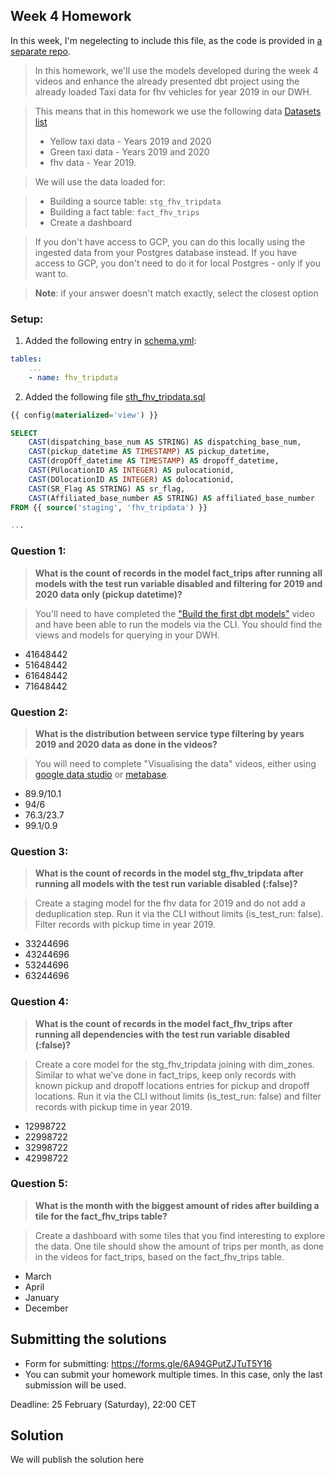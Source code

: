 ## Week 4 Homework 

In this week, I'm negelecting to include this file, as the code is provided in [a separate repo](https://github.com/sam-hatley/ny_taxi_rides_zoomcamp).

>In this homework, we'll use the models developed during the week 4 videos and enhance the already presented dbt project using the already loaded Taxi data for fhv vehicles for year 2019 in our DWH.

>This means that in this homework we use the following data [Datasets list](https://github.com/DataTalksClub/nyc-tlc-data/)
>* Yellow taxi data - Years 2019 and 2020
>* Green taxi data - Years 2019 and 2020 
>* fhv data - Year 2019. 

>We will use the data loaded for:

>* Building a source table: `stg_fhv_tripdata`
>* Building a fact table: `fact_fhv_trips`
>* Create a dashboard 

>If you don't have access to GCP, you can do this locally using the ingested data from your Postgres database instead. If you have access to GCP, you don't need to do it for local Postgres - only if you want to.

> **Note**: if your answer doesn't match exactly, select the closest option

### Setup:

1. Added the following entry in [schema.yml](models/staging/schema.yml):
```yaml
tables:
    ...
    - name: fhv_tripdata
```

2. Added the following file [sth_fhv_tripdata.sql](models/staging/stg_fhv_tripdata.sql)
```sql
{{ config(materialized='view') }}

SELECT
    CAST(dispatching_base_num AS STRING) AS dispatching_base_num,
    CAST(pickup_datetime AS TIMESTAMP) AS pickup_datetime,
    CAST(dropOff_datetime AS TIMESTAMP) AS dropoff_datetime,
    CAST(PUlocationID AS INTEGER) AS pulocationid,
    CAST(DOlocationID AS INTEGER) AS dolocationid,
    CAST(SR_Flag AS STRING) AS sr_flag,
    CAST(Affiliated_base_number AS STRING) AS affiliated_base_number
FROM {{ source('staging', 'fhv_tripdata') }}

...
```


### Question 1: 

>**What is the count of records in the model fact_trips after running all models with the test run variable disabled and filtering for 2019 and 2020 data only (pickup datetime)?** 

>You'll need to have completed the ["Build the first dbt models"](https://www.youtube.com/watch?v=UVI30Vxzd6c) video and have been able to run the models via the CLI. 
>You should find the views and models for querying in your DWH.

- 41648442
- 51648442
- 61648442
- 71648442


### Question 2: 

>**What is the distribution between service type filtering by years 2019 and 2020 data as done in the videos?**

>You will need to complete "Visualising the data" videos, either using [google data studio](https://www.youtube.com/watch?v=39nLTs74A3E) or [metabase](https://www.youtube.com/watch?v=BnLkrA7a6gM). 

- 89.9/10.1
- 94/6
- 76.3/23.7
- 99.1/0.9



### Question 3: 

>**What is the count of records in the model stg_fhv_tripdata after running all models with the test run variable disabled (:false)?**  

>Create a staging model for the fhv data for 2019 and do not add a deduplication step. Run it via the CLI without limits (is_test_run: false).
>Filter records with pickup time in year 2019.

- 33244696
- 43244696
- 53244696
- 63244696


### Question 4: 

>**What is the count of records in the model fact_fhv_trips after running all dependencies with the test run variable disabled (:false)?**  

>Create a core model for the stg_fhv_tripdata joining with dim_zones.
>Similar to what we've done in fact_trips, keep only records with known pickup and dropoff locations entries for pickup and dropoff locations. 
>Run it via the CLI without limits (is_test_run: false) and filter records with pickup time in year 2019.

- 12998722
- 22998722
- 32998722
- 42998722

### Question 5: 

>**What is the month with the biggest amount of rides after building a tile for the fact_fhv_trips table?**

>Create a dashboard with some tiles that you find interesting to explore the data. One tile should show the amount of trips per month, as done in the videos for fact_trips, based on the fact_fhv_trips table.

- March
- April
- January
- December



## Submitting the solutions

* Form for submitting: https://forms.gle/6A94GPutZJTuT5Y16
* You can submit your homework multiple times. In this case, only the last submission will be used. 

Deadline: 25 February (Saturday), 22:00 CET


## Solution

We will publish the solution here